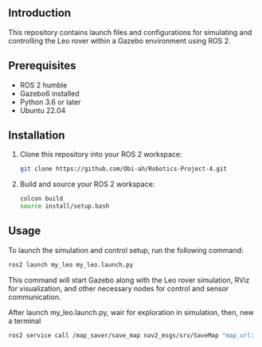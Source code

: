 ## Introduction
This repository contains launch files and configurations for simulating and controlling the Leo rover within a Gazebo environment using ROS 2.

## Prerequisites
- ROS 2 humble
- Gazebo6 installed
- Python 3.6 or later
- Ubuntu 22.04

## Installation
1. Clone this repository into your ROS 2 workspace:

    ```bash
    git clone https://github.com/Obi-ah/Robotics-Project-4.git
    ```

2. Build and source your ROS 2 workspace:

    ```bash
    colcon build
    source install/setup.bash
    ```

## Usage
To launch the simulation and control setup, run the following command:

```bash
ros2 launch my_leo my_leo.launch.py
```

This command will start Gazebo along with the Leo rover simulation, RViz for visualization, and other necessary nodes for control and sensor communication.

After launch my_leo.launch.py, wair for exploration in simulation, then, new a terminal
```bash
ros2 service call /map_saver/save_map nav2_msgs/srv/SaveMap "map_url: './src/my_leo/maps/sim_map'"
```
